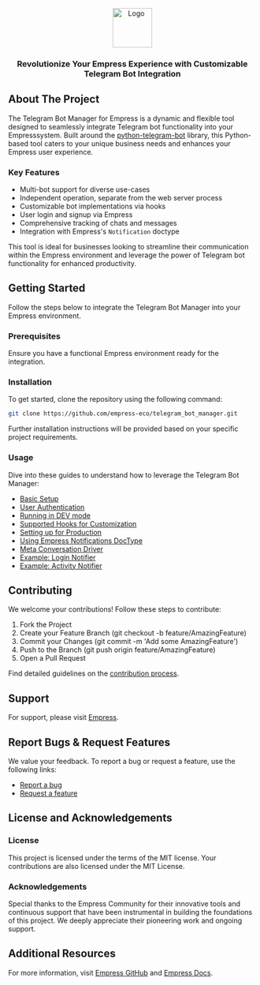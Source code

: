 <div align="center">
    <img src="https://grow.empress.eco/uploads/default/original/2X/1/1f1e1044d3864269d2a613577edb9763890422ab.png" alt="Logo" width="80" height="80">
    <h3 align="center">Revolutionize Your Empress Experience with Customizable Telegram Bot Integration</h3>
</div>

## About The Project

The Telegram Bot Manager for Empress is a dynamic and flexible tool designed to seamlessly integrate Telegram bot functionality into your Empresssystem. Built around the [python-telegram-bot](https://github.com/python-telegram-bot/python-telegram-bot) library, this Python-based tool caters to your unique business needs and enhances your Empress user experience.

### Key Features

- Multi-bot support for diverse use-cases
- Independent operation, separate from the web server process
- Customizable bot implementations via hooks
- User login and signup via Empress
- Comprehensive tracking of chats and messages
- Integration with Empress's `Notification` doctype

This tool is ideal for businesses looking to streamline their communication within the Empress environment and leverage the power of Telegram bot functionality for enhanced productivity.

## Getting Started

Follow the steps below to integrate the Telegram Bot Manager into your Empress environment. 

### Prerequisites

Ensure you have a functional Empress environment ready for the integration.

### Installation

To get started, clone the repository using the following command:

```sh
git clone https://github.com/empress-eco/telegram_bot_manager.git
```
Further installation instructions will be provided based on your specific project requirements.

### Usage

Dive into these guides to understand how to leverage the Telegram Bot Manager:

- [Basic Setup](./docs/basic_setup.md)
- [User Authentication](./docs/auth.md)
- [Running in DEV mode](./docs/dev_setup.md)
- [Supported Hooks for Customization](./docs/hooks.md)
- [Setting up for Production](./docs/production.md)
- [Using Empress Notifications DocType](./docs/Empress-notifications.md)
- [Meta Conversation Driver](./docs/meta_conversation_driver.md)
- [Example: Login Notifier](./docs/login_notifier.md)
- [Example: Activity Notifier](./docs/activity_notifier.md)

## Contributing

We welcome your contributions! Follow these steps to contribute:

1. Fork the Project
2. Create your Feature Branch (git checkout -b feature/AmazingFeature)
3. Commit your Changes (git commit -m 'Add some AmazingFeature')
4. Push to the Branch (git push origin feature/AmazingFeature)
5. Open a Pull Request

Find detailed guidelines on the [contribution process](https://github.com/empress-eco/telegram_bot_manager/CONTRIBUTING.md).

## Support

For support, please visit [Empress](https://grow.empress.eco).

## Report Bugs & Request Features

We value your feedback. To report a bug or request a feature, use the following links:

- [Report a bug](https://github.com/empress-eco/telegram_bot_manager/issues)
- [Request a feature](https://github.com/empress-eco/telegram_bot_manager/issues)

## License and Acknowledgements

### License
This project is licensed under the terms of the MIT license. Your contributions are also licensed under the MIT License.

### Acknowledgements
Special thanks to the Empress Community for their innovative tools and continuous support that have been instrumental in building the foundations of this project. We deeply appreciate their pioneering work and ongoing support.

## Additional Resources
For more information, visit [Empress GitHub](https://github.com/empress-eco/) and [Empress Docs](https://grow.empress.eco/).